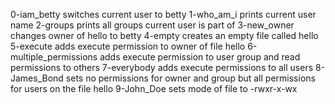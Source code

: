 0-iam_betty switches current user to betty
1-who_am_i prints current user name
2-groups prints all groups current user is part of
3-new_owner changes owner of hello to betty
4-empty creates an empty file called hello
5-execute adds execute permission to owner of file hello
6-multiple_permissions adds execute permission to user group and read permissions to others
7-everybody adds execute permissions to all users
8-James_Bond sets no permissions for owner and group but all permissions for users on the file hello
9-John_Doe sets mode of file to -rwxr-x-wx

